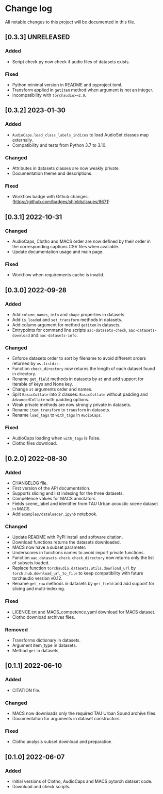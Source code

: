 # Change log

All notable changes to this project will be documented in this file.

## [0.3.3] UNRELEASED
### Added
- Script check.py now check if audio files of datasets exists.

### Fixed
- Python minimal version in README and pyproject.toml.
- Transform applied in `getitem` method when argument is not an integer.
- Incompatibility with `torchaudio>=2.0`.

## [0.3.2] 2023-01-30
### Added
- `AudioCaps.load_class_labels_indices` to load AudioSet classes map externally.
- Compatibility and tests from Python 3.7 to 3.10.

### Changed
- Attributes in datasets classes are now weakly private.
- Documentation theme and descriptions.

### Fixed
- Workflow badge with Github changes. (https://github.com/badges/shields/issues/8671)

## [0.3.1] 2022-10-31
### Changed
- AudioCaps, Clotho and MACS order are now defined by their order in the corresponding captions CSV files when available.
- Update documentation usage and main page.

### Fixed
- Workflow when requirements cache is invalid.

## [0.3.0] 2022-09-28
### Added
- Add `column_names`, `info` and `shape` properties in datasets.
- Add `is_loaded` and `set_transform` methods in datasets.
- Add column argument for method `getitem` in datasets.
- Entrypoints for command line scripts `aac-datasets-check`, `aac-datasets-download` and `aac-datasets-info`.

### Changed
- Enforce datasets order to sort by filename to avoid different orders returned by `os.listdir`.
- Function `check_directory` now returns the length of each dataset found in directory.
- Rename `get_field` methods in datasets by `at` and add support for Iterable of keys and None key.
- Change `at` arguments order and names.
- Split `BasicCollate` into 2 classes: `BasicCollate` without padding and `AdvancedCollate` with padding options.
- Weak private methods are now strongly private in datasets.
- Rename `item_transform` to `transform` in datasets.
- Rename `load_tags` to `with_tags` in `AudioCaps`.
 
### Fixed
- AudioCaps loading when `with_tags` is False.
- Clotho files download.

## [0.2.0] 2022-08-30
### Added
- CHANGELOG file.
- First version of the API documentation.
- Supports slicing and list indexing for the three datasets.
- Competence values for MACS annotators.
- Fields scene_label and identifier from TAU Urban acoustic scene dataset in MACS.
- Add `examples/dataloader.ipynb` notebook.

### Changed
- Update README with PyPI install and software citation.
- Download functions returns the datasets downloaded.
- MACS now have a subset parameter.
- Underscores in functions names to avoid import private functions.
- Function `aac_datasets.check.check_directory` now returns only the list of subsets loaded.
- Replace function `torchaudio.datasets.utils.download_url` by `torch.hub.download_url_to_file` to keep compatibility with future torchaudio version v0.12.
- Rename `get_raw` methods in datasets by `get_field` and add support for slicing and multi-indexing.

### Fixed
- LICENCE.txt and MACS_competence.yaml download for MACS dataset.
- Clotho download archives files.

### Removed
- Transforms dictionary in datasets.
- Argument item_type in datasets.
- Method `get` in datasets.

## [0.1.1] 2022-06-10
### Added
- CITATION file.

### Changed
- MACS now downloads only the required TAU Urban Sound archive files.
- Documentation for arguments in dataset constructors.

### Fixed
- Clotho analysis subset download and preparation.

## [0.1.0] 2022-06-07
### Added
- Initial versions of Clotho, AudioCaps and MACS pytorch dataset code.
- Download and check scripts.
